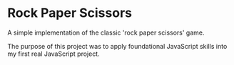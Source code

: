 # Rock Paper Scissors
A simple implementation of the classic 'rock paper scissors' game. 

The purpose of this project was to apply foundational JavaScript skills into my first real JavaScript project. 
